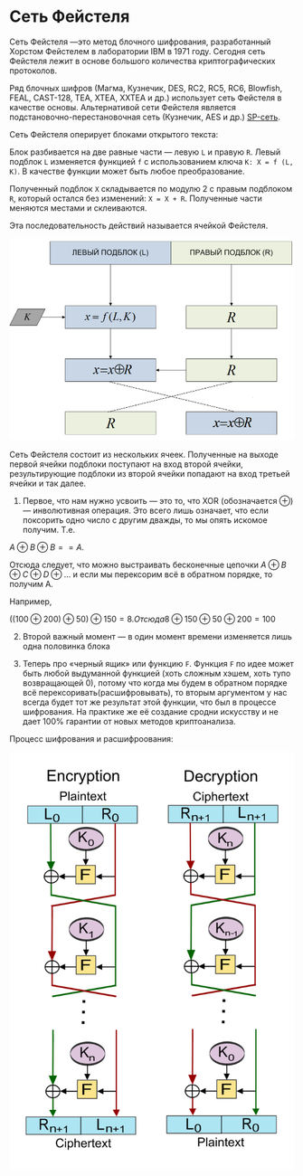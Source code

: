 # Сеть Фейстеля

Сеть Фейстеля —это метод блочного шифрования, разработанный Хорстом Фейстелем в лаборатории IBM в 1971 году. Сегодня сеть Фейстеля лежит в основе большого количества криптографических протоколов.

Ряд блочных шифров (Магма, Кузнечик, DES, RC2, RC5, RC6, Blowfish, FEAL, CAST-128, TEA, XTEA, XXTEA и др.) использует сеть Фейстеля в качестве основы. Альтернативой сети Фейстеля является подстановочно-перестановочная сеть (Кузнечик, AES и др.) [SP-сеть](SP.md).

Сеть Фейстеля оперирует блоками открытого текста:

Блок разбивается на две равные части — левую `L` и правую `R`.
Левый подблок `L` изменяется функцией `f` с использованием ключа `K: X = f (L, K)`. В качестве функции может быть любое преобразование.

Полученный подблок `X` складывается по модулю 2 с правым подблоком `R`, который остался без изменений: `X = X + R`.
Полученные части меняются местами и склеиваются.

Эта последовательность действий называется ячейкой Фейстеля.

![](img/Feistel-1.png)

Сеть Фейстеля состоит из нескольких ячеек. Полученные на выходе первой ячейки подблоки поступают на вход второй ячейки, результирующие подблоки из второй ячейки попадают на вход третьей ячейки и так далее.

1. Первое, что нам нужно усвоить — это то, что XOR (обозначается ⊕) — инволютивная операция. Это всего лишь означает, что если поксорить одно число с другим дважды, то мы опять искомое получим. Т.е. 

$A ⊕ B ⊕ B == A$.

Отсюда следует, что можно выстраивать бесконечные цепочки $A ⊕ B ⊕ C ⊕ D ⊕…$ и если мы перексорим всё в обратном порядке, то получим A.

Например, 

$((100 ⊕ 200) ⊕ 50) ⊕ 150= 8. Отсюда 8 ⊕ 150 ⊕ 50 ⊕ 200 = 100$

2. Второй важный момент — в один момент времени изменяется лишь одна половинка блока

3. Теперь про «черный ящик» или функцию `F`. Функция `F` по идее может быть любой выдуманной функцией (хоть сложным хэшем, хоть тупо возвращающей 0), потому что когда мы будем в обратном порядке всё перексоривать(расшифровывать), то вторым аргументом у нас всегда будет тот же результат этой функции, что был в процессе шифрования. На практике же её создание сродни искусству и не дает 100% гарантии от новых методов криптоанализа.

Процесс шифрования и расшифроования:

![Процесс шифрования и расшифроования](img/Feistel-2.svg)